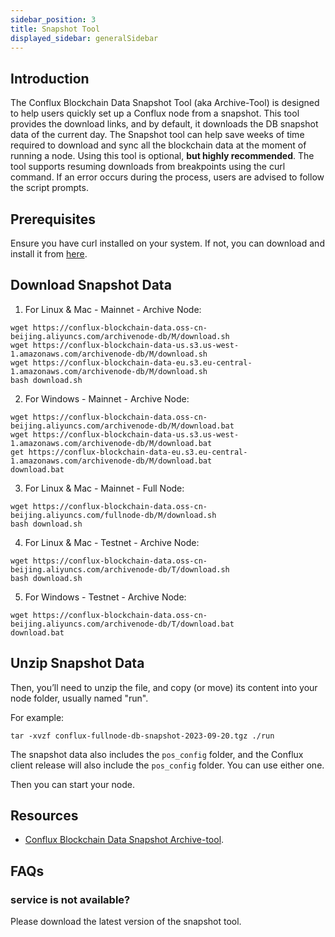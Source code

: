 ```yaml
---
sidebar_position: 3
title: Snapshot Tool
displayed_sidebar: generalSidebar
---
```


## Introduction

The Conflux Blockchain Data Snapshot Tool (aka Archive-Tool) is designed to help users quickly set up a Conflux node from a snapshot. This tool provides the download links, and by default, it downloads the DB snapshot data of the current day. The Snapshot tool can help save weeks of time required to download and sync all the blockchain data at the moment of running a node. Using this tool is optional, **but highly recommended**. The tool supports resuming downloads from breakpoints using the curl command. If an error occurs during the process, users are advised to follow the script prompts.

## Prerequisites

Ensure you have curl installed on your system. If not, you can download and install it from [here](https://curl.se/).

## Download Snapshot Data

1. For Linux & Mac - Mainnet - Archive Node:

```shell
wget https://conflux-blockchain-data.oss-cn-beijing.aliyuncs.com/archivenode-db/M/download.sh
wget https://conflux-blockchain-data-us.s3.us-west-1.amazonaws.com/archivenode-db/M/download.sh
wget https://conflux-blockchain-data-eu.s3.eu-central-1.amazonaws.com/archivenode-db/M/download.sh
bash download.sh 
```
  
2. For Windows - Mainnet - Archive Node:

```shell
wget https://conflux-blockchain-data.oss-cn-beijing.aliyuncs.com/archivenode-db/M/download.bat
wget https://conflux-blockchain-data-us.s3.us-west-1.amazonaws.com/archivenode-db/M/download.bat
get https://conflux-blockchain-data-eu.s3.eu-central-1.amazonaws.com/archivenode-db/M/download.bat
download.bat 
```
  
3. For Linux & Mac - Mainnet - Full Node:
```shell
wget https://conflux-blockchain-data.oss-cn-beijing.aliyuncs.com/fullnode-db/M/download.sh
bash download.sh 
```
  
4. For Linux & Mac - Testnet - Archive Node:
```shell
wget https://conflux-blockchain-data.oss-cn-beijing.aliyuncs.com/archivenode-db/T/download.sh
bash download.sh 
```

5. For Windows - Testnet - Archive Node: 
```shell
wget https://conflux-blockchain-data.oss-cn-beijing.aliyuncs.com/archivenode-db/T/download.bat
download.bat 
```

## Unzip Snapshot Data

Then, you’ll need to unzip the file, and copy (or move) its content into your node folder, usually named "run". 

For example:

```shell
tar -xvzf conflux-fullnode-db-snapshot-2023-09-20.tgz ./run
```

The snapshot data also includes the `pos_config` folder, and the Conflux client release will also include the `pos_config` folder. You can use either one.

Then you can start your node.

## Resources

- [Conflux Blockchain Data Snapshot Archive-tool](https://github.com/conflux-fans/archive-tool).

## FAQs

### service is not available?

Please download the latest version of the snapshot tool.